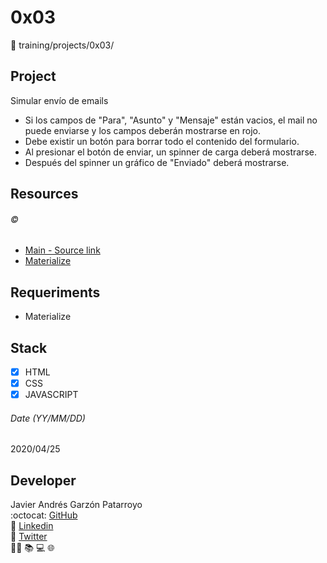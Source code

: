 # 0x03
:open_file_folder: training/projects/0x03/

## Project
Simular envío de emails
* Si los campos de "Para", "Asunto" y "Mensaje" están vacios, el mail no puede enviarse y los campos deberán mostrarse en rojo.
* Debe existir un botón para borrar todo el contenido del formulario.
* Al presionar el botón de enviar, un spinner de carga deberá mostrarse.
* Después del spinner un gráfico de "Enviado" deberá mostrarse.

## Resources
###### :copyright:
* [Main - Source link](https://www.udemy.com/course/javascript-moderno-guia-definitiva-construye-10-proyectos/learn/lecture/9084442#overview)
* [Materialize](https://materializecss.com/)

## Requeriments
* Materialize

## Stack
* [x] HTML
* [X] CSS
* [X] JAVASCRIPT

###### Date (YY/MM/DD)
2020/04/25

## Developer
Javier Andrés Garzón Patarroyo  
:octocat: [GitHub](https://github.com/javierandresgp/)  
:link: [Linkedin](https://www.linkedin.com/in/javierandresgp/)  
:link: [Twitter](https://twitter.com/javierandresgp0)  
:man_technologist: :books: :computer: :globe_with_meridians: